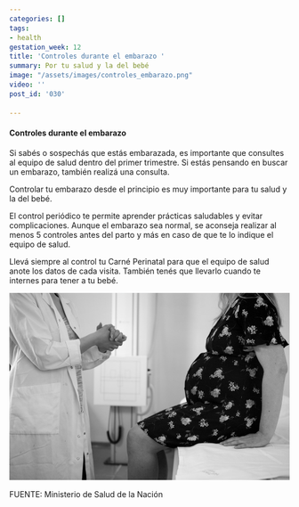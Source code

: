 ```yaml
---
categories: []
tags:
- health
gestation_week: 12
title: 'Controles durante el embarazo '
summary: Por tu salud y la del bebé
image: "/assets/images/controles_embarazo.png"
video: ''
post_id: '030'

---
```

#### Controles durante el embarazo 

Si sabés o sospechás que estás embarazada, es importante que consultes al equipo de salud dentro del primer trimestre. Si estás pensando en buscar un embarazo, también realizá una consulta. 

Controlar tu embarazo desde el principio es muy importante para tu salud y la del bebé. 

El control periódico te permite aprender prácticas saludables y evitar complicaciones. Aunque el embarazo sea normal, se aconseja realizar al menos 5 controles antes del parto y más en caso de que te lo indique el equipo de salud. 

Llevá siempre al control tu Carné Perinatal para que el equipo de salud anote los datos de cada visita. También tenés que llevarlo cuando te internes para tener a tu bebé. 

![](/assets/images/image876.png)

FUENTE: Ministerio de Salud de la Nación